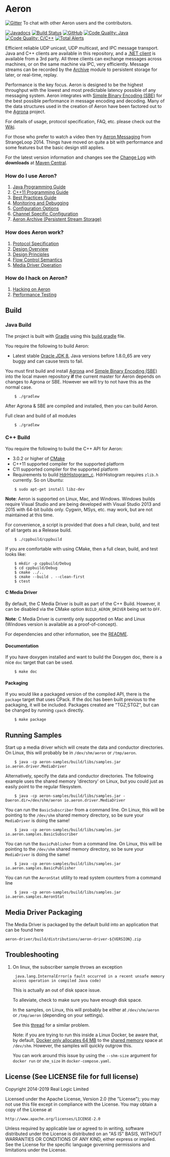 Aeron
=====

[![Gitter](https://img.shields.io/gitter/room/gitterHQ/gitter.svg)](https://gitter.im/real-logic/Aeron?utm_source=badge&utm_medium=badge&utm_campaign=pr-badge&utm_content=badge) To chat with other Aeron users and the contributors.

[![Javadocs](http://www.javadoc.io/badge/io.aeron/aeron-all.svg)](http://www.javadoc.io/doc/io.aeron/aeron-all)
[![Build Status](https://travis-ci.org/real-logic/aeron.svg?branch=master)](https://travis-ci.org/real-logic/aeron)
[![GitHub](https://img.shields.io/github/license/real-logic/Aeron.svg)](https://github.com/real-logic/aeron/blob/master/LICENSE)
[![Code Quality: Java](https://img.shields.io/lgtm/grade/java/g/real-logic/aeron.svg?logo=lgtm&logoWidth=18)](https://lgtm.com/projects/g/real-logic/aeron/context:java)
[![Code Quality: C/C++](https://img.shields.io/lgtm/grade/cpp/g/real-logic/aeron.svg?logo=lgtm&logoWidth=18)](https://lgtm.com/projects/g/real-logic/aeron/context:cpp)
[![Total Alerts](https://img.shields.io/lgtm/alerts/g/real-logic/aeron.svg?logo=lgtm&logoWidth=18)](https://lgtm.com/projects/g/real-logic/aeron/alerts)

Efficient reliable UDP unicast, UDP multicast, and IPC message transport. Java and C++ clients are available in this
repository, and a [.NET client](https://github.com/AdaptiveConsulting/Aeron.NET) is available from a 3rd party. All
three clients can exchange messages across machines, or on the same machine via IPC, very efficiently. Message streams
can be recorded by the [Archive](https://github.com/real-logic/aeron/tree/master/aeron-archive) module to persistent
storage for later, or real-time, replay.

Performance is the key focus. Aeron is designed to be the highest throughput with the lowest and most predictable
latency possible of any messaging system. Aeron integrates with
[Simple Binary Encoding (SBE)](https://github.com/real-logic/simple-binary-encoding) for the best possible performance
in message encoding and decoding. Many of the data structures used in the creation of Aeron have been factored out to
the [Agrona](https://github.com/real-logic/agrona) project.

For details of usage, protocol specification, FAQ, etc. please check out the
[Wiki](https://github.com/real-logic/aeron/wiki).

For those who prefer to watch a video then try [Aeron Messaging](https://www.youtube.com/watch?v=tM4YskS94b0) from
StrangeLoop 2014. Things have moved on quite a bit with performance and some features but the basic design still applies.

For the latest version information and changes see the [Change Log](https://github.com/real-logic/aeron/wiki/Change-Log)
with **downloads** at [Maven Central](http://search.maven.org/#search%7Cga%7C1%7Caeron).

### How do I use Aeron?

1. [Java Programming Guide](https://github.com/real-logic/aeron/wiki/Java-Programming-Guide)
1. [C++11 Programming Guide](https://github.com/real-logic/aeron/wiki/Cpp-Programming-Guide)
1. [Best Practices Guide](https://github.com/real-logic/aeron/wiki/Best-Practices-Guide)
1. [Monitoring and Debugging](https://github.com/real-logic/aeron/wiki/Monitoring-and-Debugging)
1. [Configuration Options](https://github.com/real-logic/aeron/wiki/Configuration-Options)
1. [Channel Specific Configuration](https://github.com/real-logic/aeron/wiki/Channel-Configuration)
1. [Aeron Archive (Persistent Stream Storage)](https://github.com/real-logic/aeron/wiki/Aeron-Archive)

### How does Aeron work?

1. [Protocol Specification](https://github.com/real-logic/aeron/wiki/Protocol-Specification)
1. [Design Overview](https://github.com/real-logic/aeron/wiki/Design-Overview)
1. [Design Principles](https://github.com/real-logic/aeron/wiki/Design-Principles)
1. [Flow Control Semantics](https://github.com/real-logic/aeron/wiki/Flow-and-Congestion-Control)
1. [Media Driver Operation](https://github.com/real-logic/aeron/wiki/Media-Driver-Operation)

### How do I hack on Aeron?

1. [Hacking on Aeron](https://github.com/real-logic/aeron/wiki/Hacking-on-Aeron)
1. [Performance Testing](https://github.com/real-logic/aeron/wiki/Performance-Testing)

Build
-----

### Java Build

The project is built with [Gradle](http://gradle.org/) using this
[build.gradle](https://github.com/real-logic/aeron/blob/master/build.gradle) file.

You require the following to build Aeron:

* Latest stable [Oracle JDK 8](http://www.oracle.com/technetwork/java/), Java versions before 1.8.0_65 are very buggy
   and can cause tests to fail.

You must first build and install [Agrona](https://github.com/real-logic/agrona) and
[Simple Binary Encoding (SBE)](https://github.com/real-logic/simple-binary-encoding) into the local maven repository 
**if** the current master for Aeron depends on changes to Agrona or SBE. However we will try to not have this as the
normal case.

```shell
    $ ./gradlew
```

After Agrona & SBE are compiled and installed, then you can build Aeron.

Full clean and build of all modules

```shell
    $ ./gradlew
```
    
### C++ Build

You require the following to build the C++ API for Aeron:

* 3.0.2 or higher of [CMake](http://www.cmake.org/)
* C++11 supported compiler for the supported platform
* C11 supported compiler for the supported platform
* Requirements to build [HdrHistogram_c](https://github.com/HdrHistogram/HdrHistogram_c). HdrHistogram requires
  `zlib.h` currently. So on Ubuntu:

```shell
    $ sudo apt-get install libz-dev
```

__Note__: Aeron is supported on Linux, Mac, and Windows. Windows builds require Visual Studio and are being developed
with Visual Studio 2013 and 2015 with 64-bit builds only. Cygwin, MSys, etc. may work, but are not maintained at this time.

For convenience, a script is provided that does a full clean, build, and test of all targets as a Release build.

```shell
    $ ./cppbuild/cppbuild
```

If you are comfortable with using CMake, then a full clean, build, and test looks like:

```shell
    $ mkdir -p cppbuild/Debug
    $ cd cppbuild/Debug
    $ cmake ../..
    $ cmake --build . --clean-first
    $ ctest
```

#### C Media Driver

By default, the C Media Driver is built as part of the C++ Build. However, it can be disabled via the CMake
option `BUILD_AERON_DRIVER` being set to `OFF`.

__Note__: C Media Driver is currently only supported on Mac and Linux (Windows version is available as a proof-of-concept).

For dependencies and other information, see the
[README](https://github.com/real-logic/aeron/blob/master/aeron-driver/src/main/c/README.md).

#### Documentation

If you have doxygen installed and want to build the Doxygen doc, there is a nice `doc` target that can be used.

```shell
    $ make doc
```
    
#### Packaging

If you would like a packaged version of the compiled API, there is the `package` target that uses CPack. If the doc
has been built previous to the packaging, it will be included. Packages created are "TGZ;STGZ", but can be changed
by running `cpack` directly.

```shell
    $ make package
```

Running Samples
---------------

Start up a media driver which will create the data and conductor directories. On Linux, this will probably be in
`/dev/shm/aeron` or `/tmp/aeron`.

```shell
    $ java -cp aeron-samples/build/libs/samples.jar io.aeron.driver.MediaDriver
```

Alternatively, specify the data and conductor directories. The following example uses the shared memory 'directory' on
Linux, but you could just as easily point to the regular filesystem.

```shell
    $ java -cp aeron-samples/build/libs/samples.jar -Daeron.dir=/dev/shm/aeron io.aeron.driver.MediaDriver
```

You can run the `BasicSubscriber` from a command line. On Linux, this will be pointing to the `/dev/shm` shared memory
directory, so be sure your `MediaDriver` is doing the same!

```shell
    $ java -cp aeron-samples/build/libs/samples.jar io.aeron.samples.BasicSubscriber
```
    
You can run the `BasicPublisher` from a command line. On Linux, this will be pointing to the `/dev/shm` shared memory
directory, so be sure your `MediaDriver` is doing the same!

```shell
    $ java -cp aeron-samples/build/libs/samples.jar io.aeron.samples.BasicPublisher
```

You can run the `AeronStat` utility to read system counters from a command line
    
```shell
    $ java -cp aeron-samples/build/libs/samples.jar io.aeron.samples.AeronStat
```

Media Driver Packaging
----------------------

The Media Driver is packaged by the default build into an application that can be found here

    aeron-driver/build/distributions/aeron-driver-${VERSION}.zip


Troubleshooting
---------------

1. On linux, the subscriber sample throws an exception
 
   ```
    java.lang.InternalError(a fault occurred in a recent unsafe memory access operation in compiled Java code)
   ```

   This is actually an out of disk space issue.
  
   To alleviate, check to make sure you have enough disk space.

   In the samples, on Linux, this will probably be either at `/dev/shm/aeron` or `/tmp/aeron` (depending on your settings).

   See this [thread](https://issues.apache.org/jira/browse/CASSANDRA-5737?focusedCommentId=14251018&page=com.atlassian.jira.plugin.system.issuetabpanels:comment-tabpanel#comment-14251018) for a similar problem.
  
   Note: if you are trying to run this inside a Linux Docker, be aware that, by default, [Docker only allocates 64 MB](https://github.com/docker/docker/issues/2606) to the [shared memory](https://www.google.com/url?sa=t&rct=j&q=&esrc=s&source=web&cd=1&ved=0CB8QFjAA&url=http%3A%2F%2Fwww.cyberciti.biz%2Ftips%2Fwhat-is-devshm-and-its-practical-usage.html&ei=NBEPVcfzLZLWoASv8IKYCA&usg=AFQjCNHwBF2R9m4v_Z9pyNlunei2gH-ssA&sig2=VzzxpzRAGoHRjpH_MhRL8w&bvm=bv.88528373,d.cGU) space at `/dev/shm`. However, the samples will quickly outgrow this.
  
   You can work around this issue by using the `--shm-size` argument for `docker run` or `shm_size` in `docker-compose.yaml`.


License (See LICENSE file for full license)
-------------------------------------------
Copyright 2014-2019 Real Logic Limited

Licensed under the Apache License, Version 2.0 (the "License");
you may not use this file except in compliance with the License.
You may obtain a copy of the License at

    http://www.apache.org/licenses/LICENSE-2.0

Unless required by applicable law or agreed to in writing, software
distributed under the License is distributed on an "AS IS" BASIS,
WITHOUT WARRANTIES OR CONDITIONS OF ANY KIND, either express or implied.
See the License for the specific language governing permissions and
limitations under the License.  
